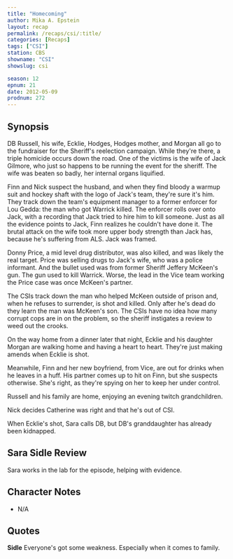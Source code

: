 ```yaml
---
title: "Homecoming"
author: Mika A. Epstein
layout: recap
permalink: /recaps/csi/:title/
categories: [Recaps]
tags: ["CSI"]
station: CBS
showname: "CSI"
showslug: csi

season: 12  
epnum: 21  
date: 2012-05-09
prodnum: 272  
---
```


## Synopsis

DB Russell, his wife, Ecklie, Hodges, Hodges mother, and Morgan all go to the fundraiser for the Sheriff's reelection campaign. While they're there, a triple homicide occurs down the road. One of the victims is the wife of Jack Gilmore, who just so happens to be running the event for the sheriff. The wife was beaten so badly, her internal organs liquified.

Finn and Nick suspect the husband, and when they find bloody a warmup suit and hockey shaft with the logo of Jack's team, they're sure it's him. They track down the team's equipment manager to a former enforcer for Lou Gedda: the man who got Warrick killed. The enforcer rolls over onto Jack, with a recording that Jack tried to hire him to kill someone. Just as all the evidence points to Jack, Finn realizes he couldn't have done it. The brutal attack on the wife took more upper body strength than Jack has, because he's suffering from ALS. Jack was framed.

Donny Price, a mid level drug distributor, was also killed, and was likely the real target. Price was selling drugs to Jack's wife, who was a police informant. And the bullet used was from former Sheriff Jeffery McKeen's gun. The gun used to kill Warrick. Worse, the lead in the Vice team working the Price case was once McKeen's partner.

The CSIs track down the man who helped McKeen outside of prison and, when he refuses to surrender, is shot and killed. Only after he's dead do they learn the man was McKeen's son. The CSIs have no idea how many corrupt cops are in on the problem, so the sheriff instigates a review to weed out the crooks.

On the way home from a dinner later that night, Ecklie and his daughter Morgan are walking home and having a heart to heart. They're just making amends when Ecklie is shot.

Meanwhile, Finn and her new boyfriend, from Vice, are out for drinks when he leaves in a huff. His partner comes up to hit on Finn, but she suspects otherwise. She's right, as they're spying on her to keep her under control.

Russell and his family are home, enjoying an evening twitch grandchildren.

Nick decides Catherine was right and that he's out of CSI.

When Ecklie's shot, Sara calls DB, but DB's granddaughter has already been kidnapped.

## Sara Sidle Review

Sara works in the lab for the episode, helping with evidence.

## Character Notes

* N/A

## Quotes

**Sidle** Everyone's got some weakness. Especially when it comes to family.

